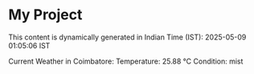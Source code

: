 # My Project

This content is dynamically generated in Indian Time (IST): 2025-05-09 01:05:06 IST


Current Weather in Coimbatore:
Temperature: 25.88 °C
Condition: mist
